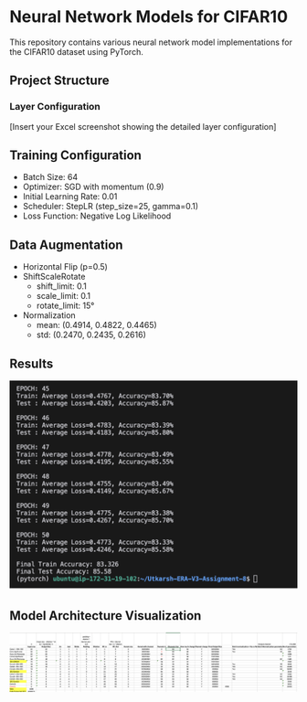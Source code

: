 # Neural Network Models for CIFAR10

This repository contains various neural network model implementations for the CIFAR10 dataset using PyTorch.

## Project Structure

### Layer Configuration
[Insert your Excel screenshot showing the detailed layer configuration]

## Training Configuration
- Batch Size: 64
- Optimizer: SGD with momentum (0.9)
- Initial Learning Rate: 0.01
- Scheduler: StepLR (step_size=25, gamma=0.1)
- Loss Function: Negative Log Likelihood

## Data Augmentation
- Horizontal Flip (p=0.5)
- ShiftScaleRotate
  - shift_limit: 0.1
  - scale_limit: 0.1
  - rotate_limit: 15°
- Normalization
  - mean: (0.4914, 0.4822, 0.4465)
  - std: (0.2470, 0.2435, 0.2616)

## Results
![alt text](image.png)

## Model Architecture Visualization
![alt text](image-1.png)